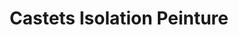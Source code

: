 ---
title: "Castets Isolation Peinture"
url: /bedarrides/castets-isolation-peinture/
shop: Farben
---